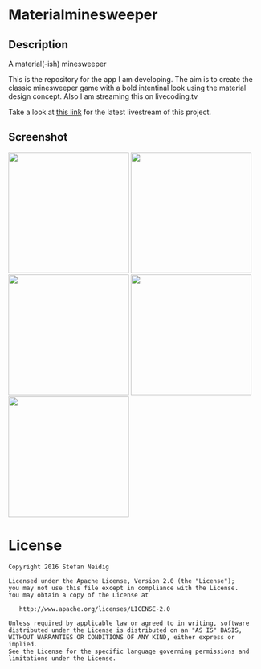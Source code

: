 # Materialminesweeper

## Description

A material(-ish) minesweeper

This is the repository for the app I am developing. The aim is to create the classic minesweeper game with a bold intentinal look using the material design concept. Also I am streaming this on livecoding.tv 

Take a look at [this link](https://www.livecoding.tv/dasheck0/videos/) for the latest livestream of this project.

## Screenshot

<img src="https://github.com/dasheck0/materialminesweeper/blob/develop/art/screenshot1.png" width="240">
<img src="https://github.com/dasheck0/materialminesweeper/blob/develop/art/screenshot12.png" width="240">
<img src="https://github.com/dasheck0/materialminesweeper/blob/develop/art/screenshot2.png" width="240">
<img src="https://github.com/dasheck0/materialminesweeper/blob/develop/art/screenshot.png" width="240">
<img src="https://github.com/dasheck0/materialminesweeper/blob/develop/art/screenshot3.png" width="240">

# License
```
Copyright 2016 Stefan Neidig

Licensed under the Apache License, Version 2.0 (the "License");
you may not use this file except in compliance with the License.
You may obtain a copy of the License at

   http://www.apache.org/licenses/LICENSE-2.0

Unless required by applicable law or agreed to in writing, software
distributed under the License is distributed on an "AS IS" BASIS,
WITHOUT WARRANTIES OR CONDITIONS OF ANY KIND, either express or implied.
See the License for the specific language governing permissions and
limitations under the License.
```
